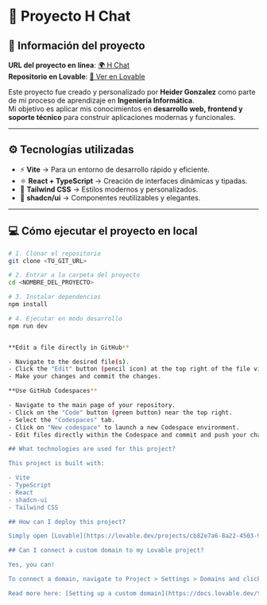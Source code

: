 # 🚀 Proyecto H Chat  

## 📌 Información del proyecto  

**URL del proyecto en línea**: [🌍 H Chat](https://h-chat-21.netlify.app/)  
**Repositorio en Lovable**: [🔗 Ver en Lovable](https://lovable.dev/projects/cb82e7a6-8a22-4503-9673-a67ae0332578)  

Este proyecto fue creado y personalizado por **Heider Gonzalez** como parte de mi proceso de aprendizaje en **Ingeniería Informática**.  
Mi objetivo es aplicar mis conocimientos en **desarrollo web, frontend y soporte técnico** para construir aplicaciones modernas y funcionales.  

---

## ⚙️ Tecnologías utilizadas  

- ⚡ **Vite** → Para un entorno de desarrollo rápido y eficiente.  
- ⚛️ **React + TypeScript** → Creación de interfaces dinámicas y tipadas.  
- 🎨 **Tailwind CSS** → Estilos modernos y personalizados.  
- 🧩 **shadcn/ui** → Componentes reutilizables y elegantes.  

---

## 💻 Cómo ejecutar el proyecto en local  

```sh
# 1. Clonar el repositorio
git clone <TU_GIT_URL>

# 2. Entrar a la carpeta del proyecto
cd <NOMBRE_DEL_PROYECTO>

# 3. Instalar dependencias
npm install

# 4. Ejecutar en modo desarrollo
npm run dev


**Edit a file directly in GitHub**

- Navigate to the desired file(s).
- Click the "Edit" button (pencil icon) at the top right of the file view.
- Make your changes and commit the changes.

**Use GitHub Codespaces**

- Navigate to the main page of your repository.
- Click on the "Code" button (green button) near the top right.
- Select the "Codespaces" tab.
- Click on "New codespace" to launch a new Codespace environment.
- Edit files directly within the Codespace and commit and push your changes once you're done.

## What technologies are used for this project?

This project is built with:

- Vite
- TypeScript
- React
- shadcn-ui
- Tailwind CSS

## How can I deploy this project?

Simply open [Lovable](https://lovable.dev/projects/cb82e7a6-8a22-4503-9673-a67ae0332578) and click on Share -> Publish.

## Can I connect a custom domain to my Lovable project?

Yes, you can!

To connect a domain, navigate to Project > Settings > Domains and click Connect Domain.

Read more here: [Setting up a custom domain](https://docs.lovable.dev/tips-tricks/custom-domain#step-by-step-guide)

